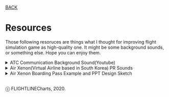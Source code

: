 [BACK](index.md)

# Resources
Those following resoruces are things what I thought for improving flight simulation game as high-quality one.
It might be some background sounds, or something else. Hope you can enjoy them.

<details>
  <summary>ATC Communication Background Sound(Youtube)</summary>
  <iframe width="480" height="360" src="https://www.youtube.com/embed/wUE8G4zpohk" frameborder="0" allow="accelerometer; autoplay; encrypted-media; gyroscope; picture-in-picture" allowfullscreen></iframe>
</details>

<details>
  <summary>Air Xenon(Virtual Airline based in South Korea) PR Sounds</summary>
  <img src="https://i.ibb.co/RYcyhKL/Air-Xenon-Logo.png" alt="Air Xenon logo">
  <p><a href="https://github.com/FlightLineCharts/flightlinecharts.github.io/raw/master/files/Air%20Xenon_PR_Sounds.zip" target="_blank">Air Xenon PR Sounds ZIP (KOR/ENG Ver.)</a></p>
</details>

<details>
  <summary>Air Xenon Boarding Pass Example and PPT Design Sketch</summary>
  <img src="https://i.ibb.co/GpzpVSX/Boarding-Pass-John-Doe-AXE2206-18-APR20-JTPH-JSLL-09-T30-12-E.png" alt="Air Xenon Boarding Pass Example">
  <p><a href="https://github.com/FlightLineCharts/flightlinecharts.github.io/raw/master/files/Boarding%20Pass%20Template.pptx" target="_blank">Boarding Pass Template PPTX</a></p>
</details>
<br>

ⓒ FLIGHTLINECharts, 2020.
